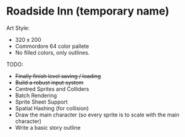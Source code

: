 # Roadside Inn (temporary name)

Art Style:
  - 320 x 200
  - Commordore 64 color pallete
  - No filled colors, only outlines.

TODO:
  - ~~Finally finish level saving / loading~~
  - ~~Build a robust input system~~
  - Centred Sprites and Colliders
  - Batch Rendering
  - Sprite Sheet Support
  - Spatial Hashing (for collision)
  - Draw the main character (so every sprite is to scale with the main character)
  - Write a basic story outline
